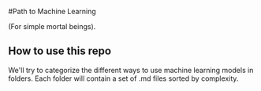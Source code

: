 #Path to Machine Learning

(For simple mortal beings).

## How to use this repo

We'll try to categorize the different ways to use machine learning models in folders.
Each folder will contain a set of .md files sorted by complexity.

